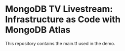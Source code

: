 # MongoDB TV Livestream: Infrastructure as Code with MongoDB Atlas
This repository contains the main.tf used in the demo.
